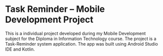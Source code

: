 # Task Reminder – Mobile Development Project
This is a individual project developed during my Mobile Development subject for the Diploma in Information Technology course. The project is a Task-Reminder system application. The app was built using Android Studio IDE and Kotlin.
